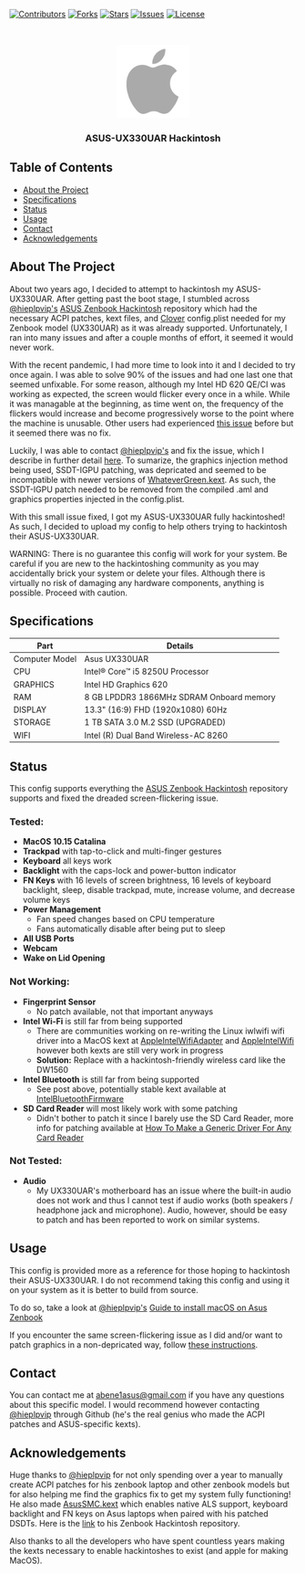 [![Contributors][contributors-shield]][contributors-url]
[![Forks][forks-shield]][forks-url]
[![Stars][stars-shield]][stars-url]
[![Issues][issues-shield]][issues-url]
[![License][license-shield]][license-url]

<br />
<p align="center">
  <a href="https://github.com/andr-dev/ASUS-UX330UAR-Hackintosh/blob/master/assets/apple.png">
    <img src="assets/apple.png" alt="Logo" width="128" height="128">
  </a>

  <h3 align="center">ASUS-UX330UAR Hackintosh</h3>
</p>

## Table of Contents

- [About the Project](#about-the-project)
- [Specifications](#specifications)
- [Status](#status)
- [Usage](#usage)
- [Contact](#contact)
- [Acknowledgements](#acknowledgements)

## About The Project

About two years ago, I decided to attempt to hackintosh my ASUS-UX330UAR. After getting past the boot stage, I stumbled across [@hieplpvip's][hieplpvip-url] [ASUS Zenbook Hackintosh][asus-zenbook-hackintosh] repository which had the necessary ACPI patches, kext files, and [Clover][clover-url] config.plist needed for my Zenbook model (UX330UAR) as it was already supported. Unfortunately, I ran into many issues and after a couple months of effort, it seemed it would never work.

With the recent pandemic, I had more time to look into it and I decided to try once again. I was able to solve 90% of the issues and had one last one that seemed unfixable. For some reason, although my Intel HD 620 QE/CI was working as expected, the screen would flicker every once in a while. While it was managable at the beginning, as time went on, the frequency of the flickers would increase and become progressively worse to the point where the machine is unusable. Other users had experienced [this issue][flicker-issue-url] before but it seemed there was no fix.

Luckily, I was able to contact [@hieplpvip's][hieplpvip-url] and fix the issue, which I describe in further detail [here][flicker-issue-fix-url]. To sumarize, the graphics injection method being used, SSDT-IGPU patching, was depricated and seemed to be incompatible with newer versions of [WhateverGreen.kext][whatevergreen-url]. As such, the SSDT-IGPU patch needed to be removed from the compiled .aml and graphics properties injected in the config.plist.

With this small issue fixed, I got my ASUS-UX330UAR fully hackintoshed! As such, I decided to upload my config to help others trying to hackintosh their ASUS-UX330UAR.

WARNING: There is no guarantee this config will work for your system. Be careful if you are new to the hackintoshing community as you may accidentally brick your system or delete your files. Although there is virtually no risk of damaging any hardware components, anything is possible. Proceed with caution.

## Specifications

| Part           | Details                                  |
| -------------- | ---------------------------------------- |
| Computer Model | Asus UX330UAR                            |
| CPU            | Intel® Core™ i5 8250U Processor          |
| GRAPHICS       | Intel HD Graphics 620                    |
| RAM            | 8 GB LPDDR3 1866MHz SDRAM Onboard memory |
| DISPLAY        | 13.3" (16:9) FHD (1920x1080) 60Hz        |
| STORAGE        | 1 TB SATA 3.0 M.2 SSD (UPGRADED)         |
| WIFI           | Intel (R) Dual Band Wireless-AC 8260     |

## Status

This config supports everything the [ASUS Zenbook Hackintosh][asus-zenbook-hackintosh] repository supports and fixed the dreaded screen-flickering issue.

### Tested:

- **MacOS 10.15 Catalina**
- **Trackpad** with tap-to-click and multi-finger gestures
- **Keyboard** all keys work
- **Backlight** with the caps-lock and power-button indicator
- **FN Keys** with 16 levels of screen brightness, 16 levels of keyboard backlight, sleep, disable trackpad, mute, increase volume, and decrease volume keys
- **Power Management**
  - Fan speed changes based on CPU temperature
  - Fans automatically disable after being put to sleep
- **All USB Ports**
- **Webcam**
- **Wake on Lid Opening**

### Not Working:

- **Fingerprint Sensor**
  - No patch available, not that important anyways
- **Intel Wi-Fi** is still far from being supported
  - There are communities working on re-writing the Linux iwlwifi wifi driver into a MacOS kext at [AppleIntelWifiAdapter](https://github.com/zxystd/AppleIntelWifiAdapter) and [AppleIntelWifi](https://github.com/AppleIntelWifi/adapter) however both kexts are still very work in progress
  - **Solution:** Replace with a hackintosh-friendly wireless card like the DW1560
- **Intel Bluetooth** is still far from being supported
  - See post above, potentially stable kext available at [IntelBluetoothFirmware](https://github.com/OpenIntelWireless/IntelBluetoothFirmware)
- **SD Card Reader** will most likely work with some patching
  - Didn't bother to patch it since I barely use the SD Card Reader, more info for patching available at [How To Make a Generic Driver For Any Card Reader](https://www.tonymacx86.com/threads/how-to-make-a-generic-driver-for-any-card-reader.74471/)

### Not Tested:

- **Audio**
  - My UX330UAR's motherboard has an issue where the built-in audio does not work and thus I cannot test if audio works (both speakers / headphone jack and microphone). Audio, however, should be easy to patch and has been reported to work on similar systems.

## Usage

This config is provided more as a reference for those hoping to hackintosh their ASUS-UX330UAR. I do not recommend taking this config and using it on your system as it is better to build from source.

To do so, take a look at [@hieplpvip's][hieplpvip-url] [Guide to install macOS on Asus Zenbook](https://github.com/hieplpvip/ASUS-ZENBOOK-HACKINTOSH/wiki)

If you encounter the same screen-flickering issue as I did and/or want to patch graphics in a non-depricated way, follow [these instructions][flicker-fix-url].

## Contact

You can contact me at [abene1asus@gmail.com](mailto:abene1asus@gmail.com) if you have any questions about this specific model. I would recommend however contacting [@hieplpvip][hieplpvip-url] through Github (he's the real genius who made the ACPI patches and ASUS-specific kexts).

## Acknowledgements

Huge thanks to [@hieplpvip][hieplpvip-url] for not only spending over a year to manually create ACPI patches for his zenbook laptop and other zenbook models but for also helping me find the graphics fix to get my system fully functioning! He also made [AsusSMC.kext][asus-smckext] which enables native ALS support, keyboard backlight and FN keys on Asus laptops when paired with his patched DSDTs. Here is the [link][asus-zenbook-hackintosh] to his Zenbook Hackintosh repository.

Also thanks to all the developers who have spent countless years making the kexts necessary to enable hackintoshes to exist (and apple for making MacOS).

[contributors-shield]: https://img.shields.io/github/contributors/andr-dev/ASUS-UX330UAR-Hackintosh.svg?style=flat-square
[contributors-url]: https://github.com/andr-dev/ASUS-UX330UAR-Hackintosh/graphs/contributors
[forks-shield]: https://img.shields.io/github/forks/andr-dev/ASUS-UX330UAR-Hackintosh.svg?style=flat-square
[forks-url]: https://github.com/andr-dev/ASUS-UX330UAR-Hackintosh/network/members
[stars-shield]: https://img.shields.io/github/stars/andr-dev/ASUS-UX330UAR-Hackintosh.svg?style=flat-square
[stars-url]: https://github.com/andr-dev/ASUS-UX330UAR-Hackintosh/stargazers
[issues-shield]: https://img.shields.io/github/issues/andr-dev/ASUS-UX330UAR-Hackintosh.svg?style=flat-square
[issues-url]: https://github.com/andr-dev/ASUS-UX330UAR-Hackintosh/issues
[license-shield]: https://img.shields.io/github/license/andr-dev/ASUS-UX330UAR-Hackintosh.svg?style=flat-square
[license-url]: https://github.com/andr-dev/ASUS-UX330UAR-Hackintosh/blob/master/LICENSE.txt
[flicker-fix-url]: https://github.com/andr-dev/ASUS-UX330UAR-Hackintosh/blob/master/FLICKERFIX.md
[hieplpvip-url]: https://github.com/hieplpvip
[asus-zenbook-hackintosh]: https://github.com/hieplpvip/ASUS-ZENBOOK-HACKINTOSH
[asus-smckext]: https://github.com/hieplpvip/AsusSMC
[clover-url]: http://cloverefiboot.sourceforge.net/
[flicker-issue-url]: https://www.tonymacx86.com/threads/guide-asus-zenbook-using-clover-uefi-hotpatch.257448/post-1878623
[flicker-issue-fix-url]: https://github.com/hieplpvip/ASUS-ZENBOOK-HACKINTOSH/issues/73#issuecomment-669553304
[whatevergreen-url]: https://github.com/acidanthera/WhateverGreen

